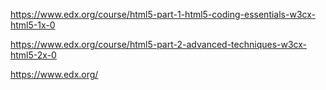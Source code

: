 https://www.edx.org/course/html5-part-1-html5-coding-essentials-w3cx-html5-1x-0

https://www.edx.org/course/html5-part-2-advanced-techniques-w3cx-html5-2x-0


https://www.edx.org/
